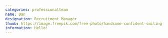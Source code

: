 ```yaml
---
categories: professionalteam
name: Dan
designation: Recruitment Manager
thumb: https://image.freepik.com/free-photo/handsome-confident-smiling-man-with-hands-crossed-chest_176420-18743.jpg
information: Hello!
---
```

